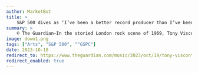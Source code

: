 ```yaml
---
author: MarketBot
title: >
    S&P 500 dives as ‘I’ve been a better record producer than I’ve been a husband’
summary: >
    © The Guardian—In the storied London rock scene of 1969, Tony Visconti was living a dream, even if he didn’t know the full extent of it at the time. “I used to have these soirees at my apartment in Earl’s Court and, on any given night, I would have Marc Bolan and David Bowie there, and the three of us would be jamming,” he said. “I never thought to record any of that because I had no idea they were going to become legends.”
image: down1.png
tags: ["Arts", "S&P 500", "^GSPC"]
date: 2023-10-18
redirect_to: https://www.theguardian.com/music/2023/oct/19/tony-visconti-record-producer-david-bowie-marc-bolan
redirect_enabled: true
---
```

